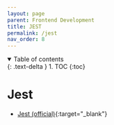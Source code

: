 ```yaml
---
layout: page
parent: Frontend Development
title: JEST
permalink: /jest
nav_order: 8
---
```


<details open markdown="block">
  <summary>
    Table of contents
  </summary>
  {: .text-delta }
1. TOC
{:toc}
</details>


# Jest

- [Jest (official)](https://jestjs.io/){:target="_blank"}

